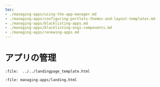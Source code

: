 ```yaml
---
toc:
- ./managing-apps/using-the-app-manager.md
- ./managing-apps/configuring-portlets-themes-and-layout-templates.md
- ./managing-apps/blacklisting-apps.md
- ./managing-apps/blacklisting-osgi-components.md
- ./managing-apps/renewing-apps.md
---
```

# アプリの管理

```{raw} html
:file:  ../../landingpage_template.html
```

```{raw} html
:file: managing-apps/landing.html
```